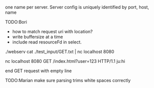one name per server. Server config is uniquely identified by port, host, name

TODO:Bori

- how to match request uri with location?
- write buffersize at a time
- include read resourceFd in select.

<!-- how to use: -->

./webserv
cat ./test_input/GET.txt | nc localhost 8080

<!-- or line by line: -->

nc localhost 8080
GET /index.html?user=123 HTTP/1.1
ju:hi

end GET request with empty line

TODO:Marian
make sure parsing trims white spaces correctly
